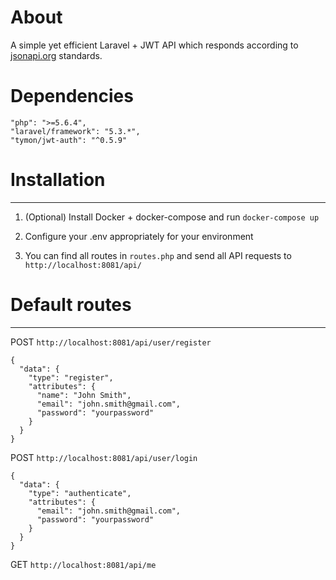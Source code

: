 # About

A simple yet efficient Laravel + JWT API which responds according to [jsonapi.org](http://jsonapi.org/) standards.

# Dependencies
```
"php": ">=5.6.4",
"laravel/framework": "5.3.*",
"tymon/jwt-auth": "^0.5.9"
```

# Installation
---

1. (Optional) Install Docker + docker-compose and run `docker-compose up`

2. Configure your .env appropriately for your environment

3. You can find all routes in `routes.php` and send all API requests to `http://localhost:8081/api/`

# Default routes
---

POST `http://localhost:8081/api/user/register`
```
{
  "data": {
    "type": "register",
    "attributes": {
      "name": "John Smith",
      "email": "john.smith@gmail.com",
      "password": "yourpassword"
    }
  }
}
```

POST `http://localhost:8081/api/user/login`
```
{
  "data": {
    "type": "authenticate",
    "attributes": {
      "email": "john.smith@gmail.com",
      "password": "yourpassword"
    }
  }
}
```

GET `http://localhost:8081/api/me`
